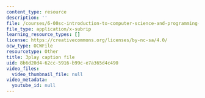 ```yaml
---
content_type: resource
description: ''
file: /courses/6-00sc-introduction-to-computer-science-and-programming-spring-2011/8b6d20d462cc5916b99ce7a365d4c490_A2WFReES8CY.vtt
file_type: application/x-subrip
learning_resource_types: []
license: https://creativecommons.org/licenses/by-nc-sa/4.0/
ocw_type: OCWFile
resourcetype: Other
title: 3play caption file
uid: 8b6d20d4-62cc-5916-b99c-e7a365d4c490
video_files:
  video_thumbnail_file: null
video_metadata:
  youtube_id: null
---
```

